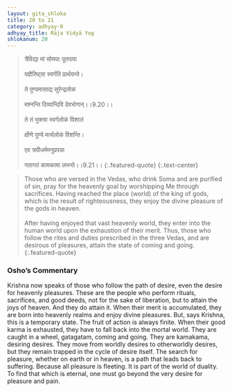 ```yaml
---
layout: gita_shloka
title: 20 to 21
category: adhyay-9
adhyay_title: Rāja Vidyā Yog
shlokanum: 20
---
```


> त्रैविद्या मां सोमपाः पूतपापा<br><br>यज्ञैरिष्ट्वा स्वर्गतिं प्रार्थयन्ते।<br><br>ते पुण्यमासाद्य सुरेन्द्रलोक<br><br>मश्नन्ति दिव्यान्दिवि देवभोगान्।।9.20।।<br><br>ते तं भुक्त्वा स्वर्गलोकं विशालं<br><br>क्षीणे पुण्ये मर्त्यलोकं विशन्ति।<br><br>एव त्रयीधर्ममनुप्रपन्ना<br><br>गतागतं कामकामा लभन्ते।।9.21।।
{:.featured-quote} 
{:.text-center}

> Those who are versed in the Vedas, who drink Soma and are purified of sin, pray for the heavenly goal by worshipping Me through sacrifices. Having reached the place (world) of the king of gods, which is the result of righteousness, they enjoy the divine pleasure of the gods in heaven.<br><br>After having enjoyed that vast heavenly world, they enter into the human world upon the exhaustion of their merit. Thus, those who follow the rites and duties prescribed in the three Vedas, and are desirous of pleasures, attain the state of coming and going.
{:.featured-quote}

### Osho’s Commentary
Krishna now speaks of those who follow the path of desire, even the desire for heavenly pleasures. These are the people who perform rituals, sacrifices, and good deeds, not for the sake of liberation, but to attain the joys of heaven.
And they do attain it. When their merit is accumulated, they are born into heavenly realms and enjoy divine pleasures. But, says Krishna, this is a temporary state. The fruit of action is always finite. When their good karma is exhausted, they have to fall back into the mortal world.
They are caught in a wheel, gatagatam, coming and going. They are kamakama, desiring desires. They move from worldly desires to otherworldly desires, but they remain trapped in the cycle of desire itself.
The search for pleasure, whether on earth or in heaven, is a path that leads back to suffering. Because all pleasure is fleeting. It is part of the world of duality. To find that which is eternal, one must go beyond the very desire for pleasure and pain.
